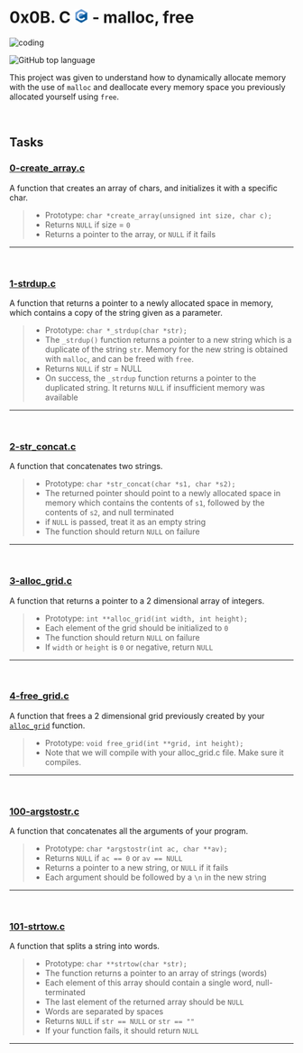 # 0x0B. C <img src="https://github.com/devicons/devicon/blob/master/icons/c/c-original.svg" width="25" height="25" /> - malloc, free

<img src="https://media4.giphy.com/media/WFZvB7VIXBgiz3oDXE/giphy.gif?cid=6c09b9525e85c45cd9dd2ced9a14ea8edb999312069ab7f2&rid=giphy.gif&ct=s" alt="coding" />

![GitHub top language](https://img.shields.io/github/languages/top/{Akingbade675}/{alx-low_level_programming}?color=blue)


This project was given to understand how to dynamically allocate memory with the use of `malloc` and deallocate every memory space you previously allocated yourself using `free`.

<br/>

## __Tasks__

<h3>
  <a href="https://github.com/Akingbade675/alx-low_level_programming/blob/master/0x0B-malloc_free/0-create_array.c">
    0-create_array.c
  </a>
</h3>
 
A function that creates an array of chars, and initializes it with a specific char.

> - Prototype: ```char *create_array(unsigned int size, char c);```
> - Returns `NULL` if size = `0`
> - Returns a pointer to the array, or `NULL` if it fails
---
<br/>
<h3>
  <a href="https://github.com/Akingbade675/alx-low_level_programming/blob/master/0x0B-malloc_free/1-strdup.c">
    1-strdup.c
  </a>
</h3>

A function that returns a pointer to a newly allocated space in memory, 
which contains a copy of the string given as a parameter.

> - Prototype: `char *_strdup(char *str);`
> - The `_strdup()` function returns a pointer to a new string which is a duplicate of the 
string `str`. Memory for the new string is obtained with `malloc`, and can be freed with `free`.
> - Returns `NULL` if str = NULL
> - On success, the `_strdup` function returns a pointer to the duplicated string. 
It returns `NULL` if insufficient memory was available
---
<br/>
<h3>
  <a href="https://github.com/Akingbade675/alx-low_level_programming/blob/master/0x0B-malloc_free/2-str_concat.c">
    2-str_concat.c
  </a>
</h3>

A function that concatenates two strings.

> - Prototype: `char *str_concat(char *s1, char *s2);`
> - The returned pointer should point to a newly allocated space in memory which 
contains the contents of `s1`, followed by the contents of `s2`, and null terminated
> - if `NULL` is passed, treat it as an empty string
> - The function should return `NULL` on failure
---
<br/>
<h3>
  <a href="https://github.com/Akingbade675/alx-low_level_programming/blob/master/0x0B-malloc_free/3-alloc_grid.c">
    3-alloc_grid.c
  </a>
</h3>

A function that returns a pointer to a 2 dimensional array of integers.

> - Prototype: `int **alloc_grid(int width, int height);`
> - Each element of the grid should be initialized to `0`
> - The function should return `NULL` on failure
> - If `width` or `height` is `0` or negative, return `NULL`
---
<br/>
<h3>
  <a href="https://github.com/Akingbade675/alx-low_level_programming/blob/master/0x0B-malloc_free/4-free_grid.c">
    4-free_grid.c
  </a>
</h3>

A function that frees a 2 dimensional grid previously created by your [`alloc_grid`](https://github.com/Akingbade675/alx-low_level_programming/master/0x0B-malloc_free/README.md#------3-alloc_gridc--) function.

> - Prototype: `void free_grid(int **grid, int height);`
> - Note that we will compile with your alloc_grid.c file. Make sure it compiles.
---
<br/>
<h3>
  <a href="https://github.com/Akingbade675/alx-low_level_programming/blob/master/0x0B-malloc_free/100-argstostr.c">
    100-argstostr.c
  </a>
</h3>

A function that concatenates all the arguments of your program.

> - Prototype: `char *argstostr(int ac, char **av);`
> - Returns `NULL` if `ac == 0` or `av == NULL`
> - Returns a pointer to a new string, or `NULL` if it fails
> - Each argument should be followed by a `\n` in the new string
---
<br/>
<h3>
  <a href="https://github.com/Akingbade675/alx-low_level_programming/blob/master/0x0B-malloc_free/101-strtow.c">
    101-strtow.c
  </a>
</h3>

A function that splits a string into words.

> - Prototype: `char **strtow(char *str);`
> - The function returns a pointer to an array of strings (words)
> - Each element of this array should contain a single word, null-terminated
> - The last element of the returned array should be `NULL`
> - Words are separated by spaces
> - Returns `NULL` if `str == NULL` or `str == ""`
> - If your function fails, it should return `NULL`
---
